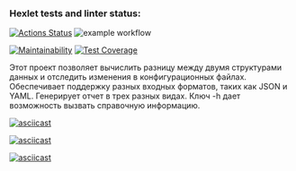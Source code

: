 ### Hexlet tests and linter status:
[![Actions Status](https://github.com/SovaPolosataya/java-project-71/actions/workflows/hexlet-check.yml/badge.svg)](https://github.com/SovaPolosataya/java-project-71/actions)                 ![example workflow](https://github.com/SovaPolosataya/java-project-71/actions/workflows/gradle.yml/badge.svg)

[![Maintainability](https://api.codeclimate.com/v1/badges/3d42523573d6bab28166/maintainability)](https://codeclimate.com/github/SovaPolosataya/java-project-71/maintainability)                  [![Test Coverage](https://api.codeclimate.com/v1/badges/3d42523573d6bab28166/test_coverage)](https://codeclimate.com/github/SovaPolosataya/java-project-71/test_coverage)

Этот проект позволяет вычислить разницу между двумя структурами данных и отследить изменения в конфигурационных файлах. Обеспечивает поддержку разных входных форматов, таких как JSON и YAML. Генерирует отчет в трех разных видах. Ключ -h дает возможность вызвать справочную информацию.


[![asciicast](https://asciinema.org/a/439NL0ezQ57nBDoRpAh37Zofq.svg)](https://asciinema.org/a/439NL0ezQ57nBDoRpAh37Zofq)

[![asciicast](https://asciinema.org/a/x2Hu83fPeOXvMIDsnzXmjj6k3.svg)](https://asciinema.org/a/x2Hu83fPeOXvMIDsnzXmjj6k3)

[![asciicast](https://asciinema.org/a/gazSVd58674UO2mxpQolNlN0o.svg)](https://asciinema.org/a/gazSVd58674UO2mxpQolNlN0o)
